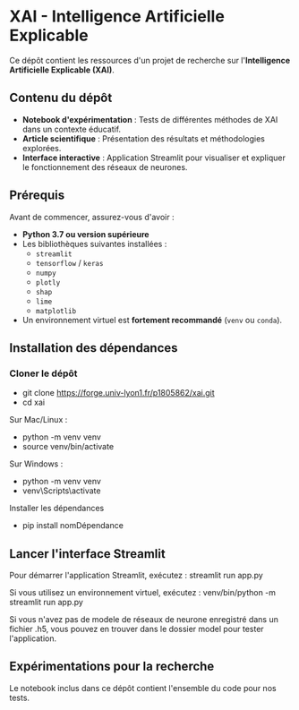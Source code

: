 #  XAI - Intelligence Artificielle Explicable

Ce dépôt contient les ressources d'un projet de recherche sur l'**Intelligence Artificielle Explicable (XAI)**.

## Contenu du dépôt

- **Notebook d'expérimentation** : Tests de différentes méthodes de XAI dans un contexte éducatif.
- **Article scientifique** : Présentation des résultats et méthodologies explorées.
- **Interface interactive** : Application Streamlit pour visualiser et expliquer le fonctionnement des réseaux de neurones.


## Prérequis

Avant de commencer, assurez-vous d'avoir :

- **Python 3.7 ou version supérieure**
- Les bibliothèques suivantes installées :
  - `streamlit`
  - `tensorflow` / `keras`
  - `numpy`
  - `plotly`
  - `shap`
  - `lime`
  - `matplotlib`
- Un environnement virtuel est **fortement recommandé** (`venv` ou `conda`).



## Installation des dépendances

### Cloner le dépôt

- git clone https://forge.univ-lyon1.fr/p1805862/xai.git
- cd xai

Sur Mac/Linux : 
- python -m venv venv
- source venv/bin/activate

Sur Windows : 
- python -m venv venv
- venv\Scripts\activate

Installer les dépendances
- pip install nomDépendance


## Lancer l'interface Streamlit
Pour démarrer l'application Streamlit, exécutez :
streamlit run app.py

Si vous utilisez un environnement virtuel, exécutez : 
venv/bin/python -m streamlit run app.py

Si vous n'avez pas de modele de réseaux de neurone enregistré dans un fichier .h5, vous pouvez en trouver dans le dossier model pour tester l'application. 

## Expérimentations pour la recherche
Le notebook inclus dans ce dépôt contient l'ensemble du code pour nos tests. 
